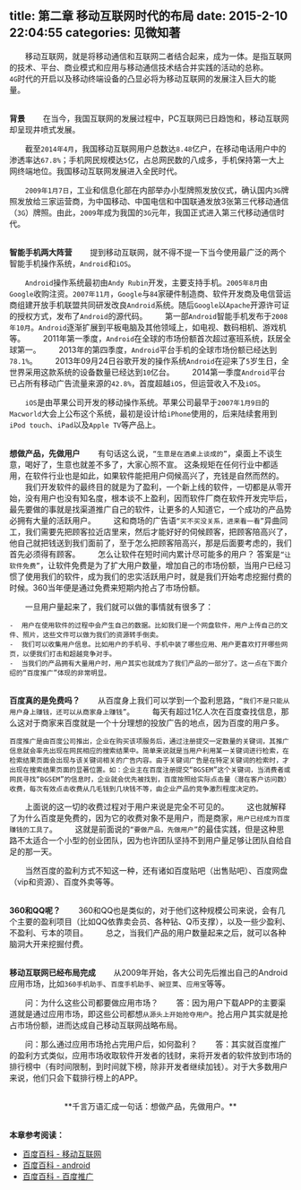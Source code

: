 title: 第二章 移动互联网时代的布局
date: 2015-2-10 22:04:55
categories: 见微知著
---

　　移动互联网，就是将移动通信和互联网二者结合起来，成为一体。是指互联网的技术、平台、商业模式和应用与移动通信技术结合并实践的活动的总称。
　　`4G`时代的开启以及移动终端设备的凸显必将为移动互联网的发展注入巨大的能量。

<br>**背景**
　　在当今，我国互联网的发展过程中，PC互联网已日趋饱和，移动互联网却呈现井喷式发展。

　　截至`2014年4月`，我国移动互联网用户总数达`8.48`亿户，在移动电话用户中的渗透率达`67.8%`；手机网民规模达`5`亿，占总网民数的八成多，手机保持第一大上网终端地位。我国移动互联网发展进入全民时代。

　　`2009年1月7日`，工业和信息化部在内部举办小型牌照发放仪式，确认国内`3G`牌照发放给三家运营商，为中国移动、中国电信和中国联通发放3张第三代移动通信（`3G`）牌照。由此，`2009`年成为我国的`3G`元年，我国正式进入第三代移动通信时代。

<br>**智能手机两大阵营**
　　提到移动互联网，就不得不提一下当今使用最广泛的两个智能手机操作系统，`Android`和`iOS`。

　　`Android`操作系统最初由`Andy Rubin`开发，主要支持手机。`2005年8月`由`Google`收购注资。`2007年11月`，`Google`与`84`家硬件制造商、软件开发商及电信营运商组建开放手机联盟共同研发改良`Android`系统。随后`Google`以`Apache`开源许可证的授权方式，发布了`Android`的源代码。
　　第一部`Android`智能手机发布于`2008年10月`。`Android`逐渐扩展到平板电脑及其他领域上，如电视、数码相机、游戏机等。
　　2011年第一季度，`Android`在全球的市场份额首次超过塞班系统，跃居全球第一。 
　　2013年的第四季度，`Android`平台手机的全球市场份额已经达到`78.1%`。
　　2013年09月24日谷歌开发的操作系统`Android`在迎来了`5`岁生日，全世界采用这款系统的设备数量已经达到`10`亿台。
　　2014第一季度`Android`平台已占所有移动广告流量来源的`42.8%`，首度超越`iOS`，但运营收入不及`iOS`。

　　`iOS`是由苹果公司开发的移动操作系统。苹果公司最早于`2007年1月9日`的`Macworld`大会上公布这个系统，最初是设计给`iPhone`使用的，后来陆续套用到`iPod touch`、`iPad`以及`Apple TV`等产品上。

<br>**想做产品，先做用户**
　　有句话这么说，`“生意是在酒桌上谈成的”`，桌面上不谈生意，喝好了，生意也就差不多了，大家心照不宣。 这条规矩在任何行业中都适用，在软件行业也是如此，如果软件能把用户伺候高兴了，充钱是自然而然的。
　　我们开发软件的最终目的就是为了盈利，一个新上线的软件，一切都是从零开始，没有用户也没有知名度，根本谈不上盈利，因而软件厂商在软件开发完毕后，最先要做的事就是找渠道推广自己的软件，让更多的人知道它，一个成功的产品势必拥有大量的活跃用户。
　　这和商场的广告语`“买不买没关系，进来看一看”`异曲同工，我们需要先把顾客拉近店里来，然后才能好好的伺候顾客，把顾客陪高兴了，他自己就把钱送到我们面前了，至于怎么把顾客陪高兴，那是后面要考虑的，我们首先必须得有顾客。
　　怎么让软件在短时间内累计尽可能多的用户？ 答案是`“让软件免费”`，让软件免费是为了扩大用户数量，增加自己的市场份额，当用户已经习惯了使用我们的软件，成为我们的忠实活跃用户时，就是我们开始考虑挖掘付费的时候。360当年便是通过免费来短期内抢占了市场份额。

　　一旦用户量起来了，我们就可以做的事情就有很多了：

	-  用户在使用软件的过程中会产生自己的数据。比如我们是一个网盘软件，用户上传自己的文件、照片，这些文件可以做为我们的资源转手倒卖。
	-  我们可以收集用户信息。比如用户的手机号、手机中装了哪些应用、用户更喜欢打开哪些网页，以便我们打击和超越竞争对手。
	-  当我们的产品拥有大量用户时，用户其实也就成为了我们产品的一部分了。这一点在下面介绍的“百度推广”体现的非常明显。

<br>**百度真的是免费吗？**
　　从百度身上我们可以学到一个盈利思路，`“我们不是只能从用户身上赚钱，还可以从商家身上赚钱”`。
　　每天有超过1亿人次在百度查找信息，那么这对于商家来百度就是一个十分理想的投放广告的地点，因为百度的用户多。

	百度推广是由百度公司推出，企业在购买该项服务后，通过注册提交一定数量的关键词，其推广信息就会率先出现在网民相应的搜索结果中。简单来说就是当用户利用某一关键词进行检索，在检索结果页面会出现与该关键词相关的广告内容。由于关键词广告是在特定关键词的检索时，才出现在搜索结果页面的显著位置。如：企业主在百度注册提交“BGSEM”这个关键词，当消费者或网民寻找“BGSEM”的信息时，企业就会优先被找到，百度按照给实际点击量（潜在客户访问数）收费，每次有效点击收费从几毛钱到几块钱不等，由企业产品的竞争激烈程度决定的。

　　上面说的这一切的收费过程对于用户来说是完全不可见的。
　　这也就解释了为什么百度是免费的，因为它的收费对象不是用户，而是商家，`用户已经成为百度赚钱的工具了`。
　　这就是前面说的`“要做产品，先做用户”`的最佳实践，但是这种思路不太适合一个小型的创业团队，因为也许团队坚持不到用户量足够让团队自给自足的那一天。

　　当然百度的盈利方式不知这一种，还有诸如百度贴吧（出售贴吧）、百度网盘（vip和资源）、百度外卖等等。

<br>**360和QQ呢？**
　　360和QQ也是类似的，对于他们这种规模公司来说，会有几个主要的盈利项目（比如QQ依靠卖会员、各种钻、Q币支撑），以及一些少盈利、不盈利、亏本的项目。
　　总之，当我们产品的用户数量起来之后，就可以各种脑洞大开来挖掘付费。

<br>**移动互联网已经布局完成**
　　从2009年开始，各大公司先后推出自己的Android应用市场，比如`360手机助手`、`百度手机助手`、`豌豆荚`、`应用宝`等等。 

　　问：为什么这些公司都要做应用市场？ 
　　答：因为用户下载APP的主要渠道就是通过应用市场，即这些公司都想`从源头上开始抢夺用户`。抢占用户其实就是抢占市场份额，进而达成自己移动互联网战略布局。

　　问：那么通过应用市场抢占完用户后，如何盈利？
　　答：其实就百度推广的盈利方式类似，应用市场收取软件开发者的钱财，来将开发者的软件放到市场的排行榜中（有时间限制，到时间就下榜，除非开发者继续加钱）。对于大多数用户来说，他们只会下载排行榜上的APP。


<br>
<center>**千言万语汇成一句话：想做产品，先做用户。**</center>

<br>**本章参考阅读：**
- [百度百科 - 移动互联网](http://baike.baidu.com/view/1168245.htm)
- [百度百科 - android](http://baike.baidu.com/subview/1241829/9322617.htm)
- [百度百科 - 百度推广](http://baike.baidu.com/view/129601.htm?fromtitle=%E7%99%BE%E5%BA%A6%E7%AB%9E%E4%BB%B7%E6%8E%92%E5%90%8D&fromid=184792&type=search)







<br><br>